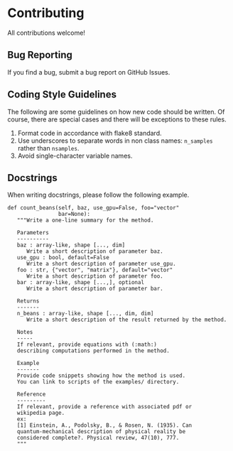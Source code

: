 # Contributing
All contributions welcome!

## Bug Reporting
If you find a bug, submit a bug report on GitHub Issues. 

## Coding Style Guidelines
The following are some guidelines on how new code should be written. Of course, there are special cases and there will be exceptions to these rules. 

1. Format code in accordance with flake8 standard.
2. Use underscores to separate words in non class names: `n_samples` rather than `nsamples`.
3. Avoid single-character variable names.

## Docstrings
When writing docstrings, please follow the following example.

```
def count_beans(self, baz, use_gpu=False, foo="vector"
                bar=None):
   """Write a one-line summary for the method.

   Parameters
   ----------
   baz : array-like, shape [..., dim]
      Write a short description of parameter baz.
   use_gpu : bool, default=False
      Write a short description of parameter use_gpu.
   foo : str, {"vector", "matrix"}, default="vector"
      Write a short description of parameter foo.
   bar : array-like, shape [...,], optional
      Write a short description of parameter bar.

   Returns
   -------
   n_beans : array-like, shape [..., dim, dim]
      Write a short description of the result returned by the method.

   Notes
   -----
   If relevant, provide equations with (:math:)
   describing computations performed in the method.

   Example
   -------
   Provide code snippets showing how the method is used.
   You can link to scripts of the examples/ directory.

   Reference
   ---------
   If relevant, provide a reference with associated pdf or
   wikipedia page.
   ex: 
   [1] Einstein, A., Podolsky, B., & Rosen, N. (1935). Can 
   quantum-mechanical description of physical reality be 
   considered complete?. Physical review, 47(10), 777.
   """
```